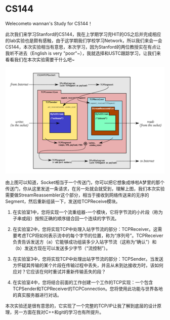 # CS144
Welecometo wannan's Study for CS144！

此次我们来学习Stanford的CS144，我在上学期学习完HIT的OS之后并完成相应的lab实验也是颇有感触，由于这学期我们学校学习Network，所以我们来会一会CS144，本次实验相当有意思，本次学习，因为Stanford的两位教授实在有点让我听不进去（English is very "poor"~），我就选择和USTC跟踪学习，让我们来看看我们在本次实验需要干什么吧~

![image-20230124214052262](https://github.com/wannan123/CS144/blob/main/blob/main/lab0/main/note/picture/image-20230124214052262.png)

由上图可以知道，Socket相当于一个传送门，你可以把它想象成哆啦A梦里的那个传送门，你从这里发送一条请求，在另一处就会就受到，理解上图，我们本次实验需要做StreamReassembler这个部分，相当于接收到网络传送来的无序的Segment，然后重新组装一下，发送给TCPReceive模块。

1. 在实验室1中，您将实现一个流重组器-一个模块，它将字节流的小片段（称为子串或段）按照正确的顺序缝合回一个连续的字节流。

2. 在实验室2中，您将实现TCP中处理入站字节流的部分：TCPReceiver。这需要考虑TCP将如何表示流中的每个字节的位置，称为“序列号”。TCPReceiver负责告诉发送方（a）它能够成功组装多少入站字节流（这称为“确认”）和（b）发送方现在可以发送多少字节（“流控制”）。
3. 在实验室3中，您将实现TCP中处理出站字节流的部分：TCPSender。当发送方怀疑其传输的某个片段在传输过程中丢失，并且从未到达接收方时，该如何应对？它应该在何时重试并重新传输丢失的段？
4. 在实验室4中，您将结合前面的工作创建一个工作的TCP实现：一个包含TCPSender和TCPReceiver的TCPConnection。您将使用此功能与世界各地的真实服务器进行对话。

本次实验还是很有意思的，它实现了一个完整的TCP/IP让我了解到底层的设计原理，另一方面在我对C++和git的学习也有所提升。